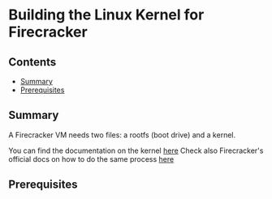 # Building the Linux Kernel for Firecracker

## Contents

- [Summary](#summary)
- [Prerequisites](#prerequisites)

## Summary

A Firecracker VM needs two files: a rootfs (boot drive) and a kernel.

You can find the documentation on the kernel [here](docs/compiling-linux-kernel)
Check also Firecracker's official docs on how to do the same process [here](firecracker-guide)

## Prerequisites

[recommended-settings]:[https://github.com/firecracker-microvm/firecracker/blob/master/resources/microvm-kernel-x86_64.config]
[firecracker-guide]: [https://github.com/firecracker-microvm/firecracker/blob/master/docs/rootfs-and-kernel-setup.md]

